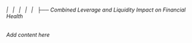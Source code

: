 ###### |   |   |   |   |   ├── Combined Leverage and Liquidity Impact on Financial Health

*Add content here*
